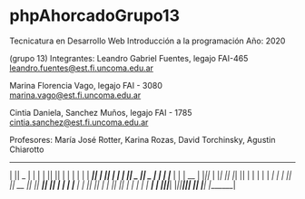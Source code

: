 # phpAhorcadoGrupo13
Tecnicatura en Desarrollo Web
Introducción a la programación 
Año: 2020


(grupo 13)
Integrantes:
Leandro Gabriel Fuentes, legajo FAI-465
leandro.fuentes@est.fi.uncoma.edu.ar 

Marina Florencia Vago, legajo FAI - 3080
marina.vago@est.fi.uncoma.edu.ar

Cintia Daniela, Sanchez Muños, legajo FAI - 1785
cintia.sanchez@est.fi.uncoma.edu.ar


Profesores:
María José Rotter, Karina Rozas, David Torchinsky, Agustin Chiarotto

 _______  ______    __   __  _______  _______    ____   _______ 
|       ||    _ |  |  | |  ||       ||       |  |    | |       |
|    ___||   | ||  |  | |  ||    _  ||   _   |   |   | |___    |
|   | __ |   |_||_ |  |_|  ||   |_| ||  | |  |   |   |  ___|   |
|   ||  ||    __  ||       ||    ___||  |_|  |   |   | |___    |
|   |_| ||   |  | ||       ||   |    |       |   |   |  ___|   |
|_______||___|  |_||_______||___|    |_______|   |___| |_______|
